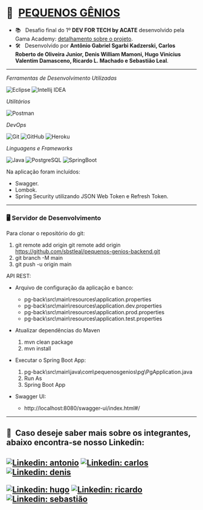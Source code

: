 # 🏫 &nbsp;[PEQUENOS GÊNIOS](https://pequenosgenios-backend.herokuapp.com/swagger-ui/index.html#/)

- 📚 &nbsp; Desafio final do 1º **DEV FOR TECH by ACATE** desenvolvido pela Gama Academy: <a href="https://drive.google.com/file/d/1sG0nCl7868g2TRcnQ5rYnyhQ9YctgKAx/view?usp=sharing" target="_blank">detalhamento sobre o projeto</a>.
- 🛠 &nbsp; Desenvolvido por **Antônio Gabriel Sgarbi Kadzerski, Carlos Roberto de Oliveira Junior, Denis William Mamoni, Hugo Vinícius Valentim Damasceno, Ricardo L. Machado e Sebastião Leal**.

 ---

*Ferramentas de Desenvolvimento Utilizadas*

![Eclipse](https://img.shields.io/badge/-Eclipse-333333?style=flat&logo=Eclipse&logoColor=white)
![Intellij IDEA](https://img.shields.io/badge/IntelliJ_IDEA-333333?style=flat&logo=intellij-idea&logoColor=IntelliJ_IDEA)

*Utilitários*

![Postman](https://img.shields.io/badge/-Postman-333333?style=flat&logo=postman)

*DevOps*

![Git](https://img.shields.io/badge/-Git-333333?style=flat&logo=git)
![GitHub](https://img.shields.io/badge/-GitHub-333333?style=flat&logo=github)
![Heroku](https://img.shields.io/badge/Heroku-333333?style=flat&logo=heroku&logoColor=Heroku)

*Linguagens e Frameworks*

![Java](https://img.shields.io/badge/Java-333333?style=flat&logo=java&logoColor=Java)
![PostgreSQL](https://img.shields.io/badge/PostgreSQL-333333?style=flat&logo=postgresql&logoColor=PostgreSQL)
![SpringBoot](https://img.shields.io/badge/-SpringBoot-333333?style=flat&logo=SpringBoot)

Na aplicação foram incluídos: 
- Swagger.
- Lombok.
- Spring Security utilizando JSON Web Token e Refresh Token.
  
---

### 🖥️ Servidor de Desenvolvimento

Para clonar o repositório do git:

1. git remote add origin git remote add origin https://github.com/sbstleal/pequenos-genios-backend.git
2. git branch -M main
3. git push -u origin main

API REST:

- Arquivo de configuração da aplicação e banco:
    - pg-back\src\main\resources\application.properties
    - pg-back\src\main\resources\application.dev.properties
    - pg-back\src\main\resources\application.prod.properties
    - pg-back\src\main\resources\application.test.properties

- Atualizar dependências do Maven
  
    1. mvn clean package
    2. mvn install

- Executar o Spring Boot App:

    1. pg-back\src\main\java\com\pequenosgenios\pg\PgApplication.java
    2. Run As
    3. Spring Boot App


- Swagger UI:
    - http://localhost:8080/swagger-ui/index.html#/
---

<h2> 💼 &nbsp;Caso deseje saber mais sobre os integrantes, abaixo encontra-se nosso Linkedin: <h2/>

[![Linkedin: antonio](https://img.shields.io/badge/-Antônio-blue?style=flat-square&logo=Linkedin&logoColor=white&link=https://www.linkedin.com/in/agsk)](https://www.linkedin.com/in/agsk)
[![Linkedin: carlos](https://img.shields.io/badge/-Carlos-blue?style=flat-square&logo=Linkedin&logoColor=white&link=https://www.linkedin.com/in/karlinhos987/)](https://www.linkedin.com/in/karlinhos987/)
[![Linkedin: denis](https://img.shields.io/badge/-Denis-blue?style=flat-square&logo=Linkedin&logoColor=white&link=https://www.linkedin.com/in/denis-william-mamoni/)](https://www.linkedin.com/in/denis-william-mamoni/)

[![Linkedin: hugo](https://img.shields.io/badge/-Hugo-blue?style=flat-square&logo=Linkedin&logoColor=white&link=https://www.linkedin.com/in/hugo-damasceno/)](https://www.linkedin.com/in/hugo-damasceno/)
[![Linkedin: ricardo](https://img.shields.io/badge/-Ricardo-blue?style=flat-square&logo=Linkedin&logoColor=white&link=https://www.linkedin.com/in/ricardolmachado/)](https://www.linkedin.com/in/ricardolmachado/)
[![Linkedin: sebastião](https://img.shields.io/badge/-Sebastião-blue?style=flat-square&logo=Linkedin&logoColor=white&link=https://www.linkedin.com/in/sbstleal/)](https://www.linkedin.com/in/sbstleal/)
